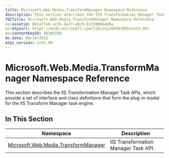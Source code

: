 ```yaml
---
title: Microsoft.Web.Media.TransformManager Namespace Reference
description: This section describes the IIS Transformation Manager Task APIs, which provide a set of interface and class definitions.
TOCTitle: Microsoft.Web.Media.TransformManager Namespace Reference
ms:assetid: 081a77a6-ac5b-4a77-a0c9-5215000eeb9a
ms:mtpsurl: https://msdn.microsoft.com/library/Hh943095(v=VS.90)
ms:contentKeyID: 46305590
ms.date: 06/14/2012
mtps_version: v=VS.90
---
```


# Microsoft.Web.Media.TransformManager Namespace Reference

This section describes the IIS Transformation Manager Task APIs, which provide a set of interface and class definitions that form the plug-in model for the IIS Transform Manager task engine.

## In This Section

|Namespace|Description|
|--- |--- |
|[Microsoft.Web.Media.TransformManager](microsoft-web-media-transformmanager-namespace.md)|IIS Transformation Manager Task API.|
